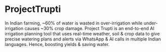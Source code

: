 # ProjectTrupti
In Indian farming, ~60% of water is wasted in over-irrigation while under-irrigation causes ~30% crop damage. Project Trupti is an end-to-end AI irrigation planning tool that uses real-time weather, soil &amp; crop data to give precise watering plans and alerts via WhatsApp &amp; AI calls in multiple Indian languages. Hence, boosting yields &amp; saving water.
